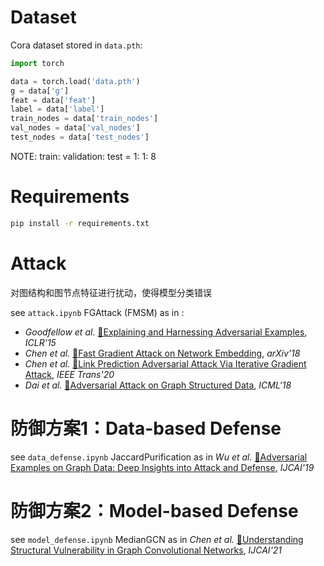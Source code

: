 # Dataset
Cora dataset stored in `data.pth`:

```python
import torch

data = torch.load('data.pth')
g = data['g']
feat = data['feat']
label = data['label']
train_nodes = data['train_nodes']
val_nodes = data['val_nodes']
test_nodes = data['test_nodes']

```
NOTE: train: validation: test = 1: 1: 8

# Requirements
```bash
pip install -r requirements.txt
```

# Attack

对图结构和图节点特征进行扰动，使得模型分类错误

see `attack.ipynb`
FGAttack (FMSM) as in :
+ *Goodfellow et al.* [📝Explaining and Harnessing Adversarial Examples](https://arxiv.org/abs/1412.6572), *ICLR'15*
+ *Chen et al.* [📝Fast Gradient Attack on Network Embedding](https://arxiv.org/abs/1809.02797), *arXiv'18*
+ *Chen et al.* [📝Link Prediction Adversarial Attack Via Iterative Gradient Attack](https://ieeexplore.ieee.org/abstract/document/9141291), *IEEE Trans'20* 
+ *Dai et al.* [📝Adversarial Attack on Graph Structured Data](https://arxiv.org/abs/1806.02371), *ICML'18*

# 防御方案1：Data-based Defense 
see `data_defense.ipynb`
JaccardPurification as in *Wu et al.* [📝Adversarial Examples on Graph Data: Deep Insights into Attack and Defense](https://arxiv.org/abs/1903.01610), *IJCAI'19*

# 防御方案2：Model-based Defense
see `model_defense.ipynb`
MedianGCN as in *Chen et al.* [📝Understanding Structural Vulnerability in Graph Convolutional Networks](https://www.ijcai.org/proceedings/2021/310), *IJCAI'21*